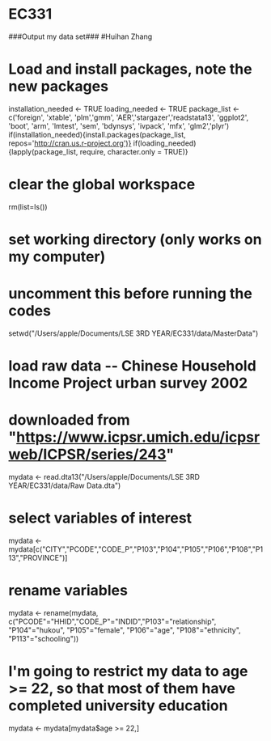 # EC331
###Output my data set###
#Huihan Zhang

# Load and install packages, note the new packages
installation_needed  <- TRUE
loading_needed <- TRUE
package_list <- c('foreign', 'xtable', 'plm','gmm', 'AER','stargazer','readstata13', 'ggplot2',
                  'boot', 'arm', 'lmtest', 'sem', 'bdynsys', 'ivpack', 'mfx', 'glm2','plyr')
if(installation_needed){install.packages(package_list, repos='http://cran.us.r-project.org')}
if(loading_needed){lapply(package_list, require, character.only = TRUE)}

# clear the global workspace
rm(list=ls())

# set working directory (only works on my computer)
# uncomment this before running the codes
setwd("/Users/apple/Documents/LSE 3RD YEAR/EC331/data/MasterData")

# load raw data -- Chinese Household Income Project urban survey 2002
# downloaded from "https://www.icpsr.umich.edu/icpsrweb/ICPSR/series/243"
mydata <- read.dta13("/Users/apple/Documents/LSE 3RD YEAR/EC331/data/Raw Data.dta") 

# select variables of interest
mydata <- mydata[c("CITY","PCODE","CODE_P","P103","P104","P105","P106","P108","P113","PROVINCE")]

# rename variables 
mydata <- rename(mydata, c("PCODE"="HHID","CODE_P"="INDID","P103"="relationship", "P104"="hukou", "P105"="female", "P106"="age", "P108"="ethnicity", "P113"="schooling"))

# I'm going to restrict my data to age >= 22, so that most of them have completed university education
mydata <- mydata[mydata$age >= 22,]
